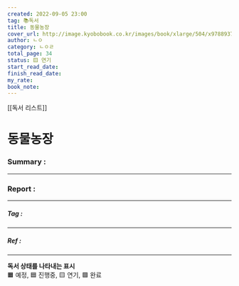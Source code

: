 ```yaml
---
created: 2022-09-05 23:00
tag: 📚독서
title: 동물농장
cover_url: http://image.kyobobook.co.kr/images/book/xlarge/504/x9788937462504.jpg
author: ㄴㅇ
category: ㄴㅇㄹ
total_page: 34
status: 🟨 연기
start_read_date:
finish_read_date:
my_rate: 
book_note:
---
```

[[독서 리스트]]
# 동물농장


### Summary :
---
### Report :
---
##### Tag :
---
##### Ref :
---

**독서 상태를 나타내는 표시**  
🟧 예정, 🟦 진행중, 🟨 연기, 🟩 완료